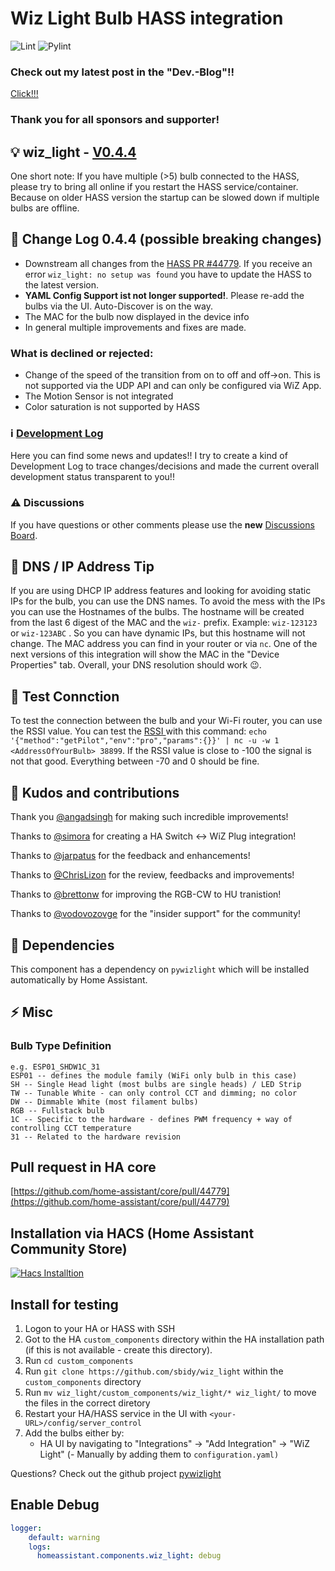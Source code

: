 # Wiz Light Bulb HASS integration

![Lint](https://github.com/sbidy/wiz_light/workflows/Lint/badge.svg) ![Pylint](https://github.com/sbidy/wiz_light/workflows/Pylint/badge.svg)

### Check out my latest post in the "Dev.-Blog"!!

[Click!!!](https://github.com/sbidy/wiz_light/discussions/78#discussioncomment-406814)

### Thank you for all sponsors and supporter!

## :bulb: wiz_light - [V0.4.4](https://github.com/sbidy/wiz_light/releases/tag/v0.4.4)

One short note: If you have multiple (>5) bulb connected to the HASS, please try to bring all online if you restart the HASS service/container.
Because on older HASS version the startup can be slowed down if multiple bulbs are offline.

## :muscle: Change Log 0.4.4 (possible breaking changes)

- Downstream all changes from the [HASS PR #44779](https://github.com/home-assistant/core/pull/44779). If you receive an error `wiz_light: no setup was found` you have to update the HASS to the latest version.
- **YAML Config Support ist not longer supported!**. Please re-add the bulbs via the UI. Auto-Discover is on the way.
- The MAC for the bulb now displayed in the device info
- In general multiple improvements and fixes are made.

### What is declined or rejected:

- Change of the speed of the transition from on to off and off->on. This is not supported via the UDP API and can only be configured via WiZ App.
- The Motion Sensor is not integrated
- Color saturation is not supported by HASS

### :information_source: [Development Log](https://github.com/sbidy/wiz_light/discussions/78)

Here you can find some news and updates!!
I try to create a kind of Development Log to trace changes/decisions and made the current overall development status transparent to you!!

### :warning: Discussions

If you have questions or other comments please use the **new** [Discussions Board](https://github.com/sbidy/wiz_light/discussions).

## 📔 DNS / IP Address Tip

If you are using DHCP IP address features and looking for avoiding static IPs for the bulb, you can use the DNS names.
To avoid the mess with the IPs you can use the Hostnames of the bulbs.
The hostname will be created from the last 6 digest of the MAC and the `wiz-` prefix. Example: `wiz-123123` or `wiz-123ABC` .
So you can have dynamic IPs, but this hostname will not change. The MAC address you can find in your router or via `nc`.
One of the next versions of this integration will show the MAC in the "Device Properties" tab. Overall, your DNS resolution should work 😉.

## 🔄 Test Connction

To test the connection between the bulb and your Wi-Fi router, you can use the RSSI value.
You can test the [RSSI ](https://en.wikipedia.org/wiki/Received_signal_strength_indication) with this command: `echo '{"method":"getPilot","env":"pro","params":{}}' | nc -u -w 1 <AddressOfYourBulb> 38899`.
If the RSSI value is close to -100 the signal is not that good. Everything between -70 and 0 should be fine.

## :blue_heart: Kudos and contributions

Thank you [@angadsingh](https://github.com/angadsingh) for making such incredible improvements!

Thanks to [@simora](https://github.com/simora) for creating a HA Switch <-> WiZ Plug integration!

Thanks to [@jarpatus](https://github.com/jarpatus) for the feedback and enhancements!

Thanks to [@ChrisLizon](https://github.com/ChrisLizon) for the review, feedbacks and improvements!

Thanks to [@brettonw](https://github.com/brettonw) for improving the RGB-CW to HU tranistion!

Thanks to [@vodovozovge](https://github.com/vodovozovge) for the "insider support" for the community!

## :flight_departure: Dependencies

This component has a dependency on `pywizlight` which will be installed automatically by Home Assistant.

## :zap: Misc

### Bulb Type Definition

```config
e.g. ESP01_SHDW1C_31
ESP01 -- defines the module family (WiFi only bulb in this case)
SH -- Single Head light (most bulbs are single heads) / LED Strip
TW -- Tunable White - can only control CCT and dimming; no color
DW -- Dimmable White (most filament bulbs)
RGB -- Fullstack bulb
1C -- Specific to the hardware - defines PWM frequency + way of controlling CCT temperature
31 -- Related to the hardware revision
```

## Pull request in HA core

[https://github.com/home-assistant/core/pull/44779](https://github.com/home-assistant/core/pull/44779)

## Installation via HACS (Home Assistant Community Store)

[![Hacs Installtion](http://img.youtube.com/vi/_LTA07ENpBE/0.jpg)](http://www.youtube.com/watch?v=_LTA07ENpBE "Wiz Lightbulbs and Home Assistant walkthrough - 2021 Phillips Hue Killer?")

## Install for testing

1. Logon to your HA or HASS with SSH
2. Got to the HA `custom_components` directory within the HA installation path (if this is not available - create this directory).
3. Run `cd custom_components`
4. Run `git clone https://github.com/sbidy/wiz_light` within the `custom_components` directory
5. Run `mv wiz_light/custom_components/wiz_light/* wiz_light/` to move the files in the correct diretory
6. Restart your HA/HASS service in the UI with `<your-URL>/config/server_control`
7. Add the bulbs either by:
   - HA UI by navigating to "Integrations" -> "Add Integration" -> "WiZ Light"
     (- Manually by adding them to `configuration.yaml)`

Questions? Check out the github project [pywizlight](https://github.com/sbidy/pywizlight)

## Enable Debug

```YAML
logger:
    default: warning
    logs:
      homeassistant.components.wiz_light: debug
```